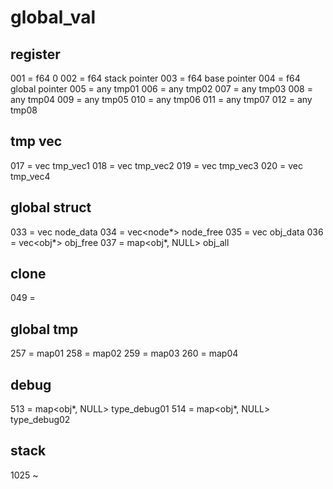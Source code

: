 # global_val

## register
001 = f64 0
002 = f64 stack pointer
003 = f64 base pointer
004 = f64 global pointer
005 = any tmp01
006 = any tmp02
007 = any tmp03
008 = any tmp04
009 = any tmp05
010 = any tmp06
011 = any tmp07
012 = any tmp08

## tmp vec
017 = vec<any> tmp_vec1
018 = vec<any> tmp_vec2
019 = vec<any> tmp_vec3
020 = vec<any> tmp_vec4

## global struct
033 = vec<node> node_data
034 = vec<node*> node_free
035 = vec<obj> obj_data
036 = vec<obj*> obj_free
037 = map<obj*, NULL> obj_all

## clone
049 = 

## global tmp
257 = map01
258 = map02
259 = map03
260 = map04

## debug
513 = map<obj*, NULL> type_debug01
514 = map<obj*, NULL> type_debug02

## stack
1025 ~